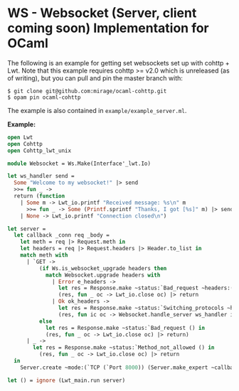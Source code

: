 WS - Websocket (Server, client coming soon) Implementation for OCaml
====================================================================

The following is an example for getting set websockets set up with cohttp + Lwt. Note that this example requires cohttp >= v2.0 which is unreleased (as of writing), but you can pull and pin the master branch with:
```
$ git clone git@github.com:mirage/ocaml-cohttp.git
$ opam pin ocaml-cohttp
```

The example is also contained in `example/example_server.ml`.

**Example:**
```ocaml
open Lwt
open Cohttp
open Cohttp_lwt_unix

module Websocket = Ws.Make(Interface'_lwt.Io)

let ws_handler send =
  Some "Welcome to my websocket!" |> send
  >>= fun _ ->
  return (function
    | Some m -> Lwt_io.printf "Received message: %s\n" m
      >>= fun _ -> Some (Printf.sprintf "Thanks, I got [%s]" m) |> send
    | None -> Lwt_io.printf "Connection closed\n")

let server =
  let callback _conn req _body =
    let meth = req |> Request.meth in
    let headers = req |> Request.headers |> Header.to_list in
    match meth with
      | `GET ->
          (if Ws.is_websocket_upgrade headers then
            match Websocket.upgrade headers with
              | Error e_headers ->
                let res = Response.make ~status:`Bad_request ~headers:(e_headers |> Header.of_list) () in
                (res, fun _ oc -> Lwt_io.close oc) |> return
              | Ok ok_headers ->
                let res = Response.make ~status:`Switching_protocols ~headers:(ok_headers |> Header.of_list) () in
                (res, fun ic oc -> Websocket.handle_server ws_handler ic oc) |> return
          else
            let res = Response.make ~status:`Bad_request () in
            (res, fun _ oc -> Lwt_io.close oc) |> return)
      | _ ->
        let res = Response.make ~status:`Method_not_allowed () in
          (res, fun _ oc -> Lwt_io.close oc) |> return
  in
    Server.create ~mode:(`TCP (`Port 8000)) (Server.make_expert ~callback ())

let () = ignore (Lwt_main.run server)
```

